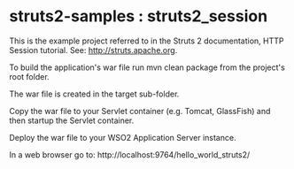 struts2-samples : struts2_session
=============================
This is the example project referred to in the
Struts 2 documentation, HTTP Session tutorial.
See:  http://struts.apache.org.

To build the application's war file run mvn clean package
from the project's root folder.

The war file is created in the target sub-folder.

Copy the war file to your Servlet container (e.g. Tomcat, GlassFish) and 
then startup the Servlet container.

Deploy the war file to your WSO2 Application Server instance. 

In a web browser go to:  http://localhost:9764/hello_world_struts2/

